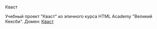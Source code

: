 Кваст

Учебный проект "Кваст" из эпичного курса HTML Academy "Великий Кексби".
Домен: [Кваст](http://rapt0p7.github.io/qwast/)